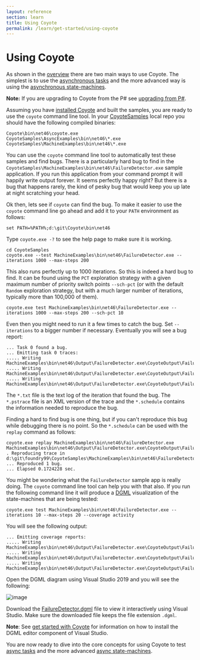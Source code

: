```yaml
---
layout: reference
section: learn
title: Using Coyote
permalink: /learn/get-started/using-coyote
---
```


# Using Coyote

As shown in the [overview](/Coyote/learn/overview/what-is-coyote) there are two main ways to use Coyote. The simplest is to use the [asynchronous tasks](/Coyote/learn/programming-models/async/overview) and the more advanced way is using the [asynchronous state-machines](/Coyote/learn/programming-models/machines/overview).

**Note:** If you are upgrading to Coyote from the P# see [upgrading from P#](/Coyote/learn/get-started/upgrade).

Assuming you have [installed Coyote](/Coyote/learn/get-started/install) and built the samples, you are ready to use the `coyote` command line tool. In your [CoyoteSamples](http://github.com/Microsoft/CoyoteSamples) local repo you should have the following compiled binaries:

```
Coyote\bin\net46\coyote.exe
CoyoteSamples\AsyncExamples\bin\net46\*.exe
CoyoteSamples\MachineExamples\bin\net46\*.exe
```

You can use the `coyote` command line tool to automatically test these samples and find bugs. There is a particularly hard bug to find in the `CoyoteSamples\MachineExamples\bin\net46\FailureDetector.exe` sample application. If you run this application from your command prompt it will happily write output forever. It seems perfectly happy right?  But there is a bug that happens rarely, the kind of pesky bug that would keep you up late at night scratching your head.

Ok then, lets see if `coyote` can find the bug. To make it easier to use the `coyote` command line go ahead and add it to your `PATH` environment as follows:

```
set PATH=%PATH%;d:\git\Coyote\bin\net46
```

Type `coyote.exe -?` to see the help page to make sure it is working.

```
cd CoyoteSamples
coyote.exe --test MachineExamples\bin\net46\FailureDetector.exe --iterations 1000 --max-steps 200
```

This also runs perfectly up to 1000 iterations. So this is indeed a hard bug to find. It can be found using the `PCT` exploration strategy with a given maximum number of priority switch points `--sch-pct` (or with the default `Random` exploration strategy, but with a much larger number of iterations, typically more than 100,000 of them).

```
coyote.exe test MachineExamples\bin\net46\FailureDetector.exe --iterations 1000 --max-steps 200 --sch-pct 10
```

Even then you might need to run it a few times to catch the bug. Set `--iterations` to a bigger number if necessary. Eventually you will see a bug report:

```
... Task 0 found a bug.
... Emitting task 0 traces:
..... Writing MachineExamples\bin\net46\Output\FailureDetector.exe\CoyoteOutput\FailureDetector_0_0.txt
..... Writing MachineExamples\bin\net46\Output\FailureDetector.exe\CoyoteOutput\FailureDetector_0_0.pstrace
..... Writing MachineExamples\bin\net46\Output\FailureDetector.exe\CoyoteOutput\FailureDetector_0_0.schedule
```

The `*.txt` file is the text log of the iteration that found the bug. The `*.pstrace` file is an XML version of the trace and the `*.schedule` contains the information needed to reproduce the bug.

Finding a hard to find bug is one thing, but if you can't reproduce this bug while debugging there is no point. So the `*.schedule` can be used with the `replay` command as follows:

```
coyote.exe replay MachineExamples\bin\net46\FailureDetector.exe MachineExamples\bin\net46\Output\FailureDetector.exe\CoyoteOutput\FailureDetector_0_0.schedule
. Reproducing trace in d:\git\foundry99\CoyoteSamples\MachineExamples\bin\net46\FailureDetector.exe
... Reproduced 1 bug.
... Elapsed 0.1724228 sec.
```

You might be wondering what the `FailureDetector` sample app is really doing. The `coyote` command line tool can help you with that also. If you run the following command line it will produce a [DGML](https://en.wikipedia.org/wiki/DGML) visualization of the state-machines that are being tested:

```
coyote.exe test MachineExamples\bin\net46\FailureDetector.exe --iterations 10 --max-steps 20 --coverage activity
```

You will see the following output:

```
... Emitting coverage reports:
..... Writing MachineExamples\bin\net46\Output\FailureDetector.exe\CoyoteOutput\FailureDetector.dgml
..... Writing MachineExamples\bin\net46\Output\FailureDetector.exe\CoyoteOutput\FailureDetector.coverage.txt
..... Writing MachineExamples\bin\net46\Output\FailureDetector.exe\CoyoteOutput\FailureDetector.sci
```

Open the DGML diagram using Visual Studio 2019 and you will see the following:

![image](/Coyote/assets/images/FailureDetector.png)

Download the [FailureDetector.dgml](/Coyote/assets/images/FailureDetector.dgml) file to view it interactively using Visual Studio. Make sure the downloaded file keeps the file extension `.dgml`.

**Note**: See [get started with Coyote](/Coyote/learn/get-started/install) for information on how to install the DGML editor component of Visual Studio.

You are now ready to dive into the core concepts for using Coyote to test [async tasks](/Coyote/learn/programming-models/async/overview) and the more advanced [async state-machines](/Coyote/learn/programming-models/machines/overview).
